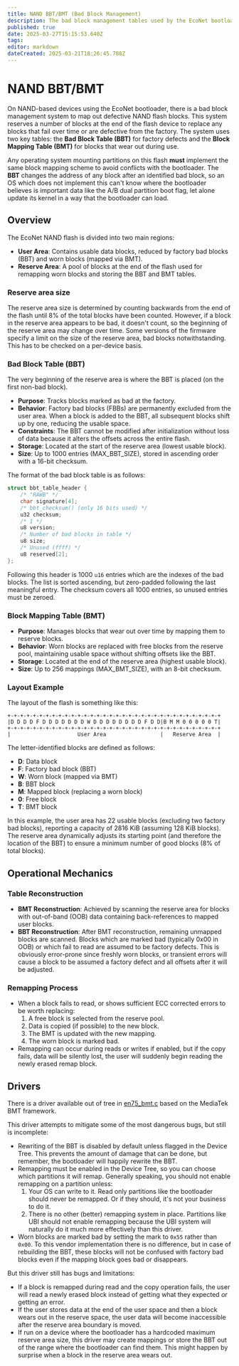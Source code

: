 ```yaml
---
title: NAND BBT/BMT (Bad Block Management)
description: The bad block management tables used by the EcoNet bootloader
published: true
date: 2025-03-27T15:15:53.640Z
tags: 
editor: markdown
dateCreated: 2025-03-21T18:26:45.788Z
---
```


# NAND BBT/BMT

On NAND-based devices using the EcoNet bootloader, there is a bad block management system to map out defective NAND flash blocks. This system reserves a number of blocks at the end of the flash device to replace any blocks that fail over time or are defective from the factory. The system uses two key tables: the **Bad Block Table (BBT)** for factory defects and the **Block Mapping Table (BMT)** for blocks that wear out during use.

Any operating system mounting partitions on this flash **must** implement the same block mapping scheme to avoid conflicts with the bootloader. The **BBT** changes the address of any block after an identified bad block, so an OS which does not implement this can't know where the bootloader believes is important data like the A/B dual partition boot flag, let alone update its kernel in a way that the bootloader can load.

## Overview

The EcoNet NAND flash is divided into two main regions:
- **User Area**: Contains usable data blocks, reduced by factory bad blocks (BBT) and worn blocks (mapped via BMT).
- **Reserve Area**: A pool of blocks at the end of the flash used for remapping worn blocks and storing the BBT and BMT tables.

### Reserve area size
The reserve area size is determined by counting backwards from the end of the flash until 8% of the total blocks have been counted. However, if a block in the reserve area appears to be bad, it doesn't count, so the beginning of the reserve area may change over time. Some versions of the firmware specify a limit on the size of the reserve area, bad blocks notwithstanding. This has to be checked on a per-device basis.

### Bad Block Table (BBT)
The very beginning of the reserve area is where the BBT is placed (on the first non-bad block).

- **Purpose**: Tracks blocks marked as bad at the factory.
- **Behavior**: Factory bad blocks (FBBs) are permanently excluded from the user area. When a block is added to the BBT, all subsequent blocks shift up by one, reducing the usable space.
- **Constraints**: The BBT cannot be modified after initialization without loss of data because it alters the offsets across the entire flash.
- **Storage**: Located at the start of the reserve area (lowest usable block).
- **Size**: Up to 1000 entries (MAX_BBT_SIZE), stored in ascending order with a 16-bit checksum.

The format of the bad block table is as follows:

```c
struct bbt_table_header {
	/* "RAWB" */
	char signature[4];
	/* bbt_checksum() (only 16 bits used) */
	u32 checksum;
	/* 1 */
	u8 version;
	/* Number of bad blocks in table */
	u8 size;
	/* Unused (ffff) */
	u8 reserved[2];
};
```

Following this header is 1000 `u16` entries which are the indexes of the bad blocks. The list is sorted ascending, but zero-padded following the last meaningful entry. The checksum covers all 1000 entries, so unused entries must be zeroed.

### Block Mapping Table (BMT)
- **Purpose**: Manages blocks that wear out over time by mapping them to reserve blocks.
- **Behavior**: Worn blocks are replaced with free blocks from the reserve pool, maintaining usable space without shifting offsets like the BBT.
- **Storage**: Located at the end of the reserve area (highest usable block).
- **Size**: Up to 256 mappings (MAX_BMT_SIZE), with an 8-bit checksum.

### Layout Example
The layout of the flash is something like this:

```
+-+-+-+-+-+-+-+-+-+-+-+-+-+-+-+-+-+-+-+-+-+-+-+-+-+-+-+-+-+-+-+-+-+
|D D D D F D D D D D D D W D D D D D D D D F D D|B M M 0 0 0 0 0 T|
+-+-+-+-+-+-+-+-+-+-+-+-+-+-+-+-+-+-+-+-+-+-+-+-+-+-+-+-+-+-+-+-+-+
|                     User Area                 |   Reserve Area  |
```

The letter-identified blocks are defined as follows:

- **D**: Data block
- **F**: Factory bad block (BBT)
- **W**: Worn block (mapped via BMT)
- **B**: BBT block
- **M**: Mapped block (replacing a worn block)
- **0**: Free block
- **T**: BMT block

In this example, the user area has 22 usable blocks (excluding two factory bad blocks), reporting a capacity of 2816 KiB (assuming 128 KiB blocks). The reserve area dynamically adjusts its starting point (and therefore the location of the BBT) to ensure a minimum number of good blocks (8% of total blocks).

## Operational Mechanics

### Table Reconstruction
- **BMT Reconstruction**: Achieved by scanning the reserve area for blocks with out-of-band (OOB) data containing back-references to mapped user blocks.
- **BBT Reconstruction**: After BMT reconstruction, remaining unmapped blocks are scanned. Blocks which are marked bad (typically 0x00 in OOB) or which fail to read are assumed to be factory defects. This is obviously error-prone since freshly worn blocks, or transient errors will cause a block to be assumed a factory defect and all offsets after it will be adjusted.

### Remapping Process
- When a block fails to read, or shows sufficient ECC corrected errors to be worth replacing:
  1. A free block is selected from the reserve pool.
  2. Data is copied (if possible) to the new block.
  3. The BMT is updated with the new mapping.
  4. The worn block is marked bad.
- Remapping can occur during reads or writes if enabled, but if the copy fails, data will be silently lost, the user will suddenly begin reading the newly erased remap block.

## Drivers
There is a driver available out of tree in [en75_bmt.c](https://github.com/cjdelisle/openwrt/blob/new-platform-en75/target/linux/en75/files/drivers/mtd/nand/en75_bmt.c) based on the MediaTek BMT framework.

This driver attempts to mitigate some of the most dangerous bugs, but still is incomplete:
* Rewriting of the BBT is disabled by default unless flagged in the Device Tree. This prevents the amount of damage that can be done, but remember, the bootloader will happily rewrite the BBT.
* Remapping must be enabled in the Device Tree, so you can choose which partitions it will remap. Generally speaking, you should not enable remapping on a partition unless:
  1. Your OS can write to it. Read only partitions like the bootloader should never be remapped. Or if they should, it's not your business to do it.
  2. There is no other (better) remapping system in place. Partitions like UBI should not enable remapping because the UBI system will naturally do it much more effectively than this driver.
* Worn blocks are marked bad by setting the mark to `0x55` rather than `0x00`. To this vendor implementation there is no difference, but in case of rebuilding the BBT, these blocks will not be confused with factory bad blocks even if the mapping block goes bad or disappears.

But this driver still has bugs and limitations:
* If a block is remapped during read and the copy operation fails, the user will read a newly erased block instead of getting what they expected *or* getting an error.
* If the user stores data at the end of the user space and then a block wears out in the reserve space, the user data will become inaccessible after the reserve area boundary is moved.
* If run on a device where the bootloader has a hardcoded maximum reserve area size, this driver may create mappings or store the BBT out of the range where the bootloader can find them. This might happen by surprise when a block in the reserve area wears out.



